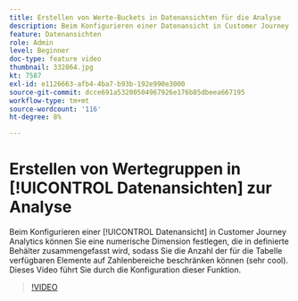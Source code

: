 ```yaml
---
title: Erstellen von Werte-Buckets in Datenansichten für die Analyse
description: Beim Konfigurieren einer Datenansicht in Customer Journey Analytics können Sie eine numerische Dimension festlegen, die in definierte Behälter zusammengefasst wird, sodass Sie die Anzahl der für die Tabelle verfügbaren Elemente auf Bereiche mit Zahlen beschränken können (sehr cool). Dieses Video führt Sie durch die Konfiguration dieser Funktion.
feature: Datenansichten
role: Admin
level: Beginner
doc-type: feature video
thumbnail: 332864.jpg
kt: 7587
exl-id: e1126663-afb4-4ba7-b93b-192e990e3000
source-git-commit: dcce691a53200504967926e176b85dbeea667195
workflow-type: tm+mt
source-wordcount: '116'
ht-degree: 8%

---
```


# Erstellen von Wertegruppen in [!UICONTROL Datenansichten] zur Analyse

Beim Konfigurieren einer [!UICONTROL Datenansicht] in Customer Journey Analytics können Sie eine numerische Dimension festlegen, die in definierte Behälter zusammengefasst wird, sodass Sie die Anzahl der für die Tabelle verfügbaren Elemente auf Zahlenbereiche beschränken können (sehr cool). Dieses Video führt Sie durch die Konfiguration dieser Funktion.

>[!VIDEO](https://video.tv.adobe.com/v/332864/?quality=12&learn=on)
